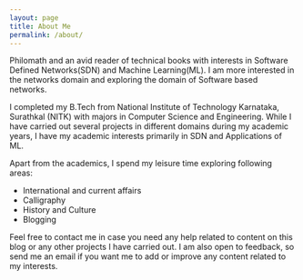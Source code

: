 ```yaml
---
layout: page
title: About Me
permalink: /about/
---
```


Philomath and an avid reader of technical books with interests in Software Defined Networks(SDN) and Machine Learning(ML). I am more interested in the networks domain and exploring the domain of Software based networks.

I completed my B.Tech from National Institute of Technology Karnataka, Surathkal (NITK) with majors in Computer Science and Engineering. While I have carried out several projects in different domains during my academic years, I have my academic interests primarily in SDN and Applications of ML.

Apart from the academics, I spend my leisure time exploring following areas:
+ International and current affairs
+ Calligraphy
+ History and Culture
+ Blogging

Feel free to contact me in case you need any help related to content on this blog or any other projects I have carried out. I am also open to feedback, so send me an email if you want me to add or improve any content related to my interests.